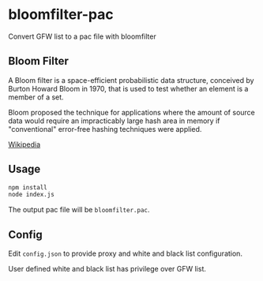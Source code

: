 # bloomfilter-pac

Convert GFW list to a pac file with bloomfilter

## Bloom Filter

A Bloom filter is a space-efficient probabilistic data structure, conceived by Burton Howard Bloom in 1970, that is used to test whether an element is a member of a set.

Bloom proposed the technique for applications where the amount of source data would require an impracticably large hash area in memory if "conventional" error-free hashing techniques were applied.

[Wikipedia](http://en.wikipedia.org/wiki/Bloom_filter)

## Usage

~~~ bash
npm install
node index.js
~~~

The output pac file will be `bloomfilter.pac`.

## Config

Edit `config.json` to provide proxy and white and black list configuration.

User defined white and black list has privilege over GFW list.
